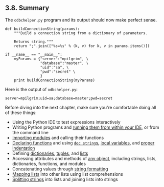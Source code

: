 

3.8. Summary
------------

The `odbchelper.py` program and its output should now make perfect
sense.

    def buildConnectionString(params):
        """Build a connection string from a dictionary of parameters.

        Returns string."""
        return ";".join(["%s=%s" % (k, v) for k, v in params.items()])

    if __name__ == "__main__":
        myParams = {"server":"mpilgrim", \
                    "database":"master", \
                    "uid":"sa", \
                    "pwd":"secret" \
                    }
        print buildConnectionString(myParams)

Here is the output of `odbchelper.py`:

    server=mpilgrim;uid=sa;database=master;pwd=secret

Before diving into the next chapter, make sure you're comfortable doing
all of these things:

-   Using the Python IDE to test expressions interactively
-   Writing Python programs and [running them from within your
    IDE](../getting_to_know_python/testing_modules.html "2.6. Testing Modules"),
    or from the command line
-   [Importing
    modules](../getting_to_know_python/everything_is_an_object.html#odbchelper.import "Example 2.3. Accessing the buildConnectionString Function's doc string")
    and calling their functions
-   [Declaring
    functions](../getting_to_know_python/declaring_functions.html "2.2. Declaring Functions")
    and using
    [`doc string`s](../getting_to_know_python/documenting_functions.html "2.3. Documenting Functions"),
    [local
    variables](declaring_variables.html "3.4. Declaring variables"), and
    [proper
    indentation](../getting_to_know_python/indenting_code.html "2.5. Indenting Code")
-   Defining
    [dictionaries](index.html#odbchelper.dict "3.1. Introducing Dictionaries"),
    [tuples](tuples.html "3.3. Introducing Tuples"), and
    [lists](lists.html "3.2. Introducing Lists")
-   Accessing attributes and methods of [any
    object](../getting_to_know_python/everything_is_an_object.html "2.4. Everything Is an Object"),
    including strings, lists, dictionaries, functions, and modules
-   Concatenating values through [string
    formatting](formatting_strings.html "3.5. Formatting Strings")
-   [Mapping lists](mapping_lists.html "3.6. Mapping Lists") into other
    lists using list comprehensions
-   [Splitting
    strings](joining_lists.html "3.7. Joining Lists and Splitting Strings")
    into lists and joining lists into strings

  

